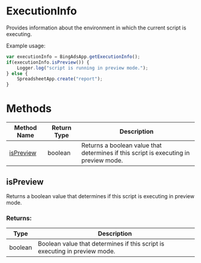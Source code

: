 # ExecutionInfo
Provides information about the environment in which the current script is executing.

Example usage:
```javascript
var executionInfo = BingAdsApp.getExecutionInfo();
if(executionInfo.isPreview()) {
    Logger.log("script is running in preview mode.");
} else {
    SpreadsheetApp.create("report");
}
```

# Methods
|Method Name|Return Type|Description|
|-|-|-
[isPreview](#ispreview)|boolean|Returns a boolean value that determines if this script is executing in preview mode.

## <a name="ispreview"></a>isPreview
Returns a boolean value that determines if this script is executing in preview mode.
### Returns:
|Type|Description|
|-|-
boolean|Boolean value that determines if this script is executing in preview mode.

